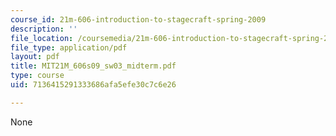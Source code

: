 ```yaml
---
course_id: 21m-606-introduction-to-stagecraft-spring-2009
description: ''
file_location: /coursemedia/21m-606-introduction-to-stagecraft-spring-2009/7136415291333686afa5efe30c7c6e26_MIT21M_606s09_sw03_midterm.pdf
file_type: application/pdf
layout: pdf
title: MIT21M_606s09_sw03_midterm.pdf
type: course
uid: 7136415291333686afa5efe30c7c6e26

---
```

None